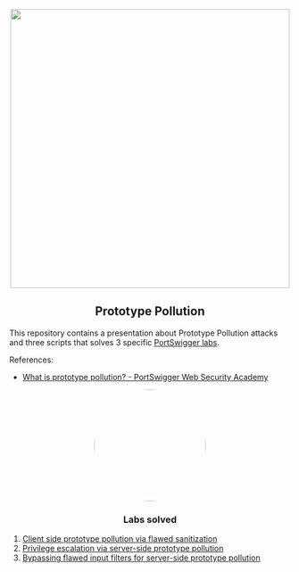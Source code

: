 <div align="center">
<img src="https://portswigger.net/web-security/prototype-pollution/images/prototype-pollution-infographic.svg" style="width:500px;"/>
</div>
<center><h2>Prototype Pollution</h2></center>

This repository contains a presentation about Prototype Pollution attacks and three scripts that solves 3 specific <a href="https://portswigger.net/web-security/all-labs">PortSwigger labs</a>.

References:
<ul>
<li><a href="https://portswigger.net/web-security/prototype-pollution">What is prototype pollution? - PortSwigger Web Security Academy</a></li>
</ul>

<div align="center"><img src="https://images.bishopfox.com/prod-1437/Images/channels/blog/tiles/Bishop-Fox-Blog-Burp-Suite.jpg" style="border-radius:50%" width="200"/></div>

<center><h3>Labs solved</h3></center>
<ol>
<li><a href="https://portswigger.net/web-security/prototype-pollution/client-side/lab-prototype-pollution-client-side-prototype-pollution-via-flawed-sanitization">Client side prototype pollution via flawed sanitization</a></li>
<li><a href="https://portswigger.net/web-security/prototype-pollution/server-side/lab-privilege-escalation-via-server-side-prototype-pollution">Privilege escalation via server-side prototype pollution</a></li>
<li><a href="https://portswigger.net/web-security/prototype-pollution/server-side/lab-bypassing-flawed-input-filters-for-server-side-prototype-pollution">Bypassing flawed input filters for server-side prototype pollution</a></li>

</ol>


